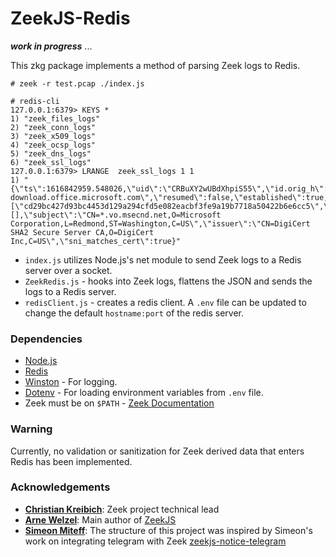 ZeekJS-Redis
=================================

***work in progress*** ...

This zkg package implements a method of parsing Zeek logs to Redis.

`# zeek -r test.pcap ./index.js`

```
# redis-cli
127.0.0.1:6379> KEYS *
1) "zeek_files_logs"
2) "zeek_conn_logs"
3) "zeek_x509_logs"
4) "zeek_ocsp_logs"
5) "zeek_dns_logs"
6) "zeek_ssl_logs"
127.0.0.1:6379> LRANGE  zeek_ssl_logs 1 1
1) "{\"ts\":1616842959.548026,\"uid\":\"CRBuXY2wUBdXhpiS55\",\"id.orig_h\":\"192.168.220.7\",\"id.orig_p\":55224,\"id.resp_h\":\"93.184.215.201\",\"id.resp_p\":443,\"version\":\"TLSv10\",\"cipher\":\"TLS_ECDHE_RSA_WITH_AES_256_CBC_SHA\",\"curve\":\"secp256r1\",\"server_name\":\"software-download.office.microsoft.com\",\"resumed\":false,\"established\":true,\"ssl_history\":\"CsxuknGIi\",\"cert_chain_fps\":[\"cd29bc427d93bc4453d129a294cfd5e082eacbf3fe9a19b7718a50422b6e6cc5\",\"c1ad7778796d20bca65c889a2655021156528bb62ff5fa43e1b8e5a83e3d2eaa\",\"4348a0e9444c78cb265e058d5e8944b4d84f9662bd26db257f8934a443c70161\"],\"client_cert_chain_fps\":[],\"subject\":\"CN=*.vo.msecnd.net,O=Microsoft Corporation,L=Redmond,ST=Washington,C=US\",\"issuer\":\"CN=DigiCert SHA2 Secure Server CA,O=DigiCert Inc,C=US\",\"sni_matches_cert\":true}"
```

- `index.js` utilizes Node.js's net module to send Zeek logs to a Redis server over a socket.
- `ZeekRedis.js` - hooks into Zeek logs, flattens the JSON and sends the logs to a Redis server.
- `redisClient.js` - creates a redis client. A `.env` file can be updated to change the default `hostname:port` of the redis server.

### Dependencies

- [Node.js](https://nodejs.org/)
- [Redis](https://redis.io/) 
- [Winston](https://github.com/winstonjs/winston) - For logging.
- [Dotenv](https://github.com/motdotla/dotenv) - For loading environment variables from `.env` file.
- Zeek must be on `$PATH` - [Zeek Documentation](https://docs.zeek.org/en/current/install.html#configuring-the-run-time-environment)

### Warning

Currently, no validation or sanitization for Zeek derived data that enters Redis has been implemented.

### Acknowledgements

- [**Christian Kreibich**](https://github.com/ckreibich): Zeek project technical lead
- [**Arne Welzel**](https://github.com/awelzel): Main author of [ZeekJS](https://zeekjs.readthedocs.io)
- [**Simeon Miteff**](https://github.com/simeonmiteff): The structure of this project was inspired by Simeon's work on integrating telegram with Zeek [zeekjs-notice-telegram](https://github.com/corelight/zeekjs-notice-telegram)